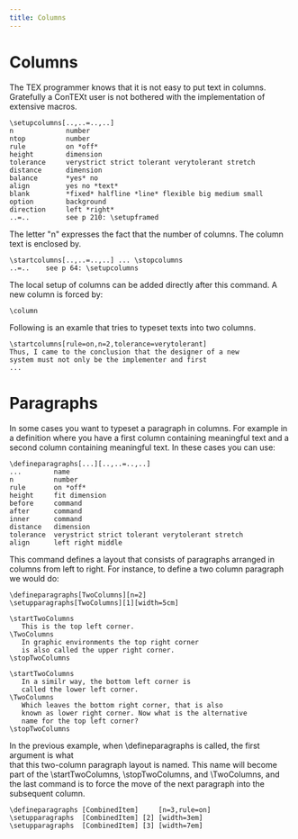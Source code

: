 ```yaml
---
title: Columns
---
```


# Columns

The TEX programmer knows that it is not easy to put text in columns. Gratefully
a ConTEXt user is not bothered with the implementation of extensive macros.

    \setupcolumns[..,..=..,..]
    n             number
    ntop          number
    rule          on *off*
    height        dimension
    tolerance     verystrict strict tolerant verytolerant stretch 
    distance      dimension
    balance       *yes* no
    align         yes no *text*
    blank         *fixed* halfline *line* flexible big medium small
    option        background
    direction     left *right*
    ..=..         see p 210: \setupframed


The letter "n" expresses the fact that the number of columns. The column
text is enclosed by.

    \startcolumns[..,..=..,..] ... \stopcolumns
    ..=..    see p 64: \setupcolumns

The local setup of columns can be added directly after this command. A new
column is forced by:

    \column

Following is an examle that tries to typeset texts into two columns.

    \startcolumns[rule=on,n=2,tolerance=verytolerant]
    Thus, I came to the conclusion that the designer of a new
    system must not only be the implementer and first
    ...


# Paragraphs

In some cases you want to typeset a paragraph in columns. For example in a
definition where you have a first column containing meaningful text and a
second column containing meaningful text. In these cases you can use:

    \defineparagraphs[...][..,..=..,..]
    ...        name
    n          number
    rule       on *off*
    height     fit dimension
    before     command
    after      command
    inner      command
    distance   dimension
    tolerance  verystrict strict tolerant verytolerant stretch 
    align      left right middle

This command defines a layout that consists of paragraphs arranged in columns
from left to right. For instance, to define a two column paragraph we would do:

    \defineparagraphs[TwoColumns][n=2]
    \setupparagraphs[TwoColumns][1][width=5cm]

    \startTwoColumns
       This is the top left corner.
    \TwoColumns
       In graphic environments the top right corner
       is also called the upper right corner.
    \stopTwoColumns

    \startTwoColumns
       In a similr way, the bottom left corner is
       called the lower left corner.
    \TwoColumns
       Which leaves the bottom right corner, that is also
       known as lower right corner. Now what is the alternative
       name for the top left corner?
    \stopTwoColumns

In the previous example,
when \defineparagraphs is called, the first argument is what    
that this two-column paragraph layout is named. This name
will become part of the \startTwoColumns, \stopTwoColumns, 
and \TwoColumns, and the last command is to force the move
of the next paragraph into the subsequent column.  

    \defineparagraphs [CombinedItem]     [n=3,rule=on]
    \setupparagraphs  [CombinedItem] [2] [width=3em]
    \setupparagraphs  [CombinedItem] [3] [width=7em]




